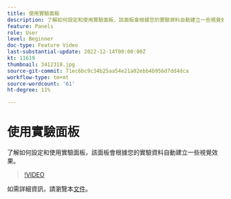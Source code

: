 ```yaml
---
title: 使用實驗面板
description: 了解如何設定和使用實驗面板，該面板會根據您的實驗資料自動建立一些視覺效果。
feature: Panels
role: User
level: Beginner
doc-type: Feature Video
last-substantial-update: 2022-12-14T00:00:00Z
kt: 11619
thumbnail: 3412318.jpg
source-git-commit: 71ec6bc9c34b25aa54e21a02ebb4b956d7dd4dca
workflow-type: tm+mt
source-wordcount: '61'
ht-degree: 11%

---
```



# 使用實驗面板

了解如何設定和使用實驗面板，該面板會根據您的實驗資料自動建立一些視覺效果。

>[!VIDEO](https://video.tv.adobe.com/v/3412318/?quality=12&learn=on)

如需詳細資訊，請瀏覽本[文件](https://experienceleague.adobe.com/docs/analytics-platform/using/cja-workspace/panels/experimentation.html)。
